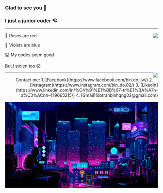 ### Glad to see you :smiling_face_with_three_hearts:
### I just a junior coder :cupid:
---
<img align="right" src="https://github-readme-stats-anuraghazra1.vercel.app/api/top-langs/?username=dtrbinh&theme=material-palenight&langs_count=10&hide=shell,pug,ejs,scss,php,powershell,batchfile,richtextformat" />
<p align="left">
🌹 Roses are red

🌷 Violets are blue

💻 My codes seem good

But I stolen too 😥
</p>
<img align="right" src="https://github-readme-stats.vercel.app/api?username=dtrbinh&&show_icons=true&title_color=00ffff&icon_color=cc66ff&text_color=daf7dc&bg_color=1e2731" />

---
<p align="right">
  Contact me:
  1. [Facebook](https://www.facebook.com/bin.do.jjw/)
  2. [Instagram](https://www.instagram.com/bin_do.02/)
  3. [LikedIn](https://www.linkedin.com/in/%C4%91%E1%BB%97-tr%E1%BA%A7n-b%C3%ACnh-419665215/)
  4. [Gmail](dotranbinhqng02@gmail.com)
<p>

![image](https://github.com/dtrbinh/dtrbinh/blob/main/img/9bc27292880429.5e569ff84e4d0.gif)

